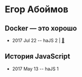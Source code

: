 # Егор Абоймов

## Docker — это хорошо
- 2017 Jul 22 -- haJS 2  | [:notebook:](https://vk.com/doc90577478_447963907)  
## История JavaScript
- 2017 May 13 -- haJS 1    
